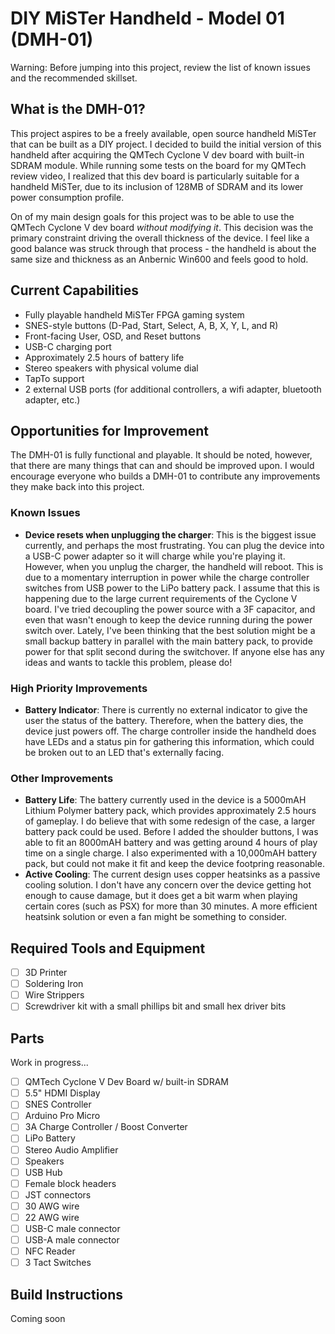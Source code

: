 # DIY MiSTer Handheld - Model 01 (DMH-01)
Warning: Before jumping into this project, review the list of known issues and the recommended skillset.

## What is the DMH-01?
This project aspires to be a freely available, open source handheld MiSTer that can be built as a DIY project. I decided to build the initial version of this handheld after acquiring the QMTech Cyclone V dev board with built-in SDRAM module. While running some tests on the board for my QMTech review video, I realized that this dev board is particularly suitable for a handheld MiSTer, due to its inclusion of 128MB of SDRAM and its lower power consumption profile.

On of my main design goals for this project was to be able to use the QMTech Cyclone V dev board _without modifying it_. This decision was the primary constraint driving the overall thickness of the device. I feel like a good balance was struck through that process - the handheld is about the same size and thickness as an Anbernic Win600 and feels good to hold.

## Current Capabilities
* Fully playable handheld MiSTer FPGA gaming system
* SNES-style buttons (D-Pad, Start, Select, A, B, X, Y, L, and R)
* Front-facing User, OSD, and Reset buttons
* USB-C charging port
* Approximately 2.5 hours of battery life
* Stereo speakers with physical volume dial
* TapTo support
* 2 external USB ports (for additional controllers, a wifi adapter, bluetooth adapter, etc.)

## Opportunities for Improvement
The DMH-01 is fully functional and playable. It should be noted, however, that there are many things that can and should be improved upon. I would encourage everyone who builds a DMH-01 to contribute any improvements they make back into this project.

### Known Issues
* **Device resets when unplugging the charger**: This is the biggest issue currently, and perhaps the most frustrating. You can plug the device into a USB-C power adapter so it will charge while you're playing it. However, when you unplug the charger, the handheld will reboot. This is due to a momentary interruption in power while the charge controller switches from USB power to the LiPo battery pack. I assume that this is happening due to the large current requirements of the Cyclone V board. I've tried decoupling the power source with a 3F capacitor, and even that wasn't enough to keep the device running during the power switch over. Lately, I've been thinking that the best solution might be a small backup battery in parallel with the main battery pack, to provide power for that split second during the switchover. If anyone else has any ideas and wants to tackle this problem, please do!

### High Priority Improvements
* **Battery Indicator**: There is currently no external indicator to give the user the status of the battery. Therefore, when the battery dies, the device just powers off. The charge controller inside the handheld does have LEDs and a status pin for gathering this information, which could be broken out to an LED that's externally facing.


### Other Improvements
* **Battery Life**: The battery currently used in the device is a 5000mAH Lithium Polymer battery pack, which provides approximately 2.5 hours of gameplay. I do believe that with some redesign of the case, a larger battery pack could be used. Before I added the shoulder buttons, I was able to fit an 8000mAH battery and was getting around 4 hours of play time on a single charge. I also experimented with a 10,000mAH battery pack, but could not make it fit and keep the device footpring reasonable.
* **Active Cooling**: The current design uses copper heatsinks as a passive cooling solution. I don't have any concern over the device getting hot enough to cause damage, but it does get a bit warm when playing certain cores (such as PSX) for more than 30 minutes. A more efficient heatsink solution or even a fan might be something to consider.

## Required Tools and Equipment
- [ ] 3D Printer
- [ ] Soldering Iron
- [ ] Wire Strippers
- [ ] Screwdriver kit with a small phillips bit and small hex driver bits

## Parts
Work in progress...
- [ ] QMTech Cyclone V Dev Board w/ built-in SDRAM
- [ ] 5.5" HDMI Display
- [ ] SNES Controller
- [ ] Arduino Pro Micro
- [ ] 3A Charge Controller / Boost Converter
- [ ] LiPo Battery
- [ ] Stereo Audio Amplifier
- [ ] Speakers
- [ ] USB Hub
- [ ] Female block headers
- [ ] JST connectors
- [ ] 30 AWG wire
- [ ] 22 AWG wire
- [ ] USB-C male connector
- [ ] USB-A male connector
- [ ] NFC Reader
- [ ] 3 Tact Switches

## Build Instructions
Coming soon
